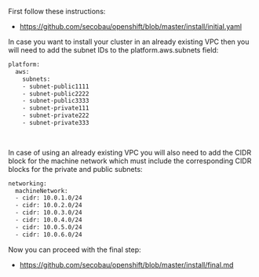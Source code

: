 First follow these instructions:
* https://github.com/secobau/openshift/blob/master/install/initial.yaml

In case you want to install your cluster in an already existing VPC then you will need to add the subnet IDs to the platform.aws.subnets field:
```bash
platform:
  aws:
    subnets: 
    - subnet-public1111
    - subnet-public2222
    - subnet-public3333
    - subnet-private111
    - subnet-private222
    - subnet-private333
    
    
```    
In case of using an already existing VPC you will also need to add the CIDR block for the machine network which must include the corresponding CIDR blocks for the private and public subnets:
```bash
networking:
  machineNetwork:
  - cidr: 10.0.1.0/24
  - cidr: 10.0.2.0/24
  - cidr: 10.0.3.0/24
  - cidr: 10.0.4.0/24
  - cidr: 10.0.5.0/24
  - cidr: 10.0.6.0/24


```
Now you can proceed with the final step:
* https://github.com/secobau/openshift/blob/master/install/final.md
